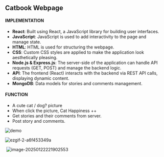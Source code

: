 ## Catbook Webpage

#### IMPLEMENTATION

- **React**: Built using React, a JavaScript library for building user interfaces. 
- **JavaScript**: JavaScript is used to add interactivity to the page and manage state.
- **HTML**: HTML is used for structuring the webpage. 
- **CSS**: Custom CSS styles are applied to make the application look aesthetically pleasing.
- **Node.js & Express.js**: The server-side of the application can handle API requests (GET, POST) and manage the backend logic.
- **API**: The frontend (React) interacts with the backend via REST API calls, displaying dynamic content.
- **MongoDB**: Data models for stories and comments management.

#### FUNCTION

- A cute cat / dog? picture
- When click the picture, Cat Happiness ++
- Get stories and their comments from server.
- Post story and comments.

![demo](https://github.com/user-attachments/assets/56ee8b48-602c-4551-9653-22f9f045fff3)

![ezgif-2-a6f453349a](https://github.com/user-attachments/assets/6135202a-2326-473d-a9b0-2718ebee9c73)

​	![image-20250122221902553](C:\Users\csy\AppData\Roaming\Typora\typora-user-images\image-20250122221902553.png)